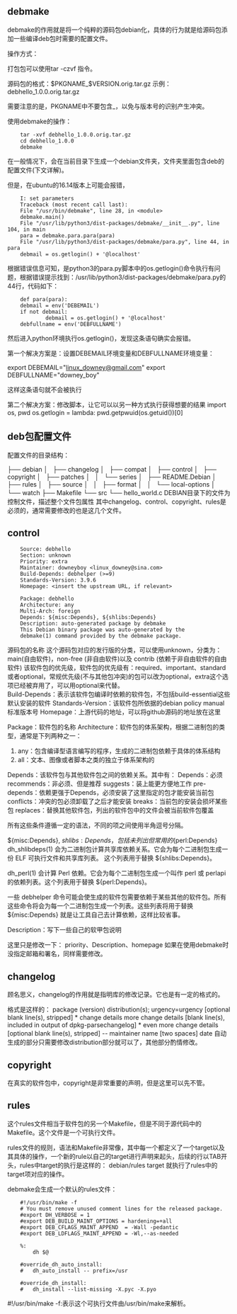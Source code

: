 ## debmake
debmake的作用就是将一个纯粹的源码包debian化，具体的行为就是给源码包添加一些编译deb包时需要的配置文件。  

操作方式：

打包包可以使用tar -czvf 指令。

源码包的格式：$PKGNAME_$VERSION.orig.tar.gz
示例：debhello_1.0.0.orig.tar.gz

需要注意的是，PKGNAME中不要包含_，以免与版本号的识别产生冲突。  

使用debmake的操作：

        tar -xvf debhello_1.0.0.orig.tar.gz
        cd debhello_1.0.0
        debmake
在一般情况下，会在当前目录下生成一个debian文件夹，文件夹里面包含deb的配置文件(下文详解)。

但是，在ubuntu的16.14版本上可能会报错，

        I: set parameters
        Traceback (most recent call last):
        File "/usr/bin/debmake", line 28, in <module>
        debmake.main()
        File "/usr/lib/python3/dist-packages/debmake/__init__.py", line 104, in main
        para = debmake.para.para(para)
        File "/usr/lib/python3/dist-packages/debmake/para.py", line 44, in para
        debmail = os.getlogin() + '@localhost'

根据错误信息可知，是python3的para.py脚本中的os.getlogin()命令执行有问题，根据错误提示找到：/usr/lib/python3/dist-packages/debmake/para.py的44行，代码如下：

        def para(para):
        debmail = env('DEBEMAIL')
        if not debmail:
                debmail = os.getlogin() + '@localhost'
        debfullname = env('DEBFULLNAME')

然后进入python环境执行os.getlogin()，发现这条语句确实会报错。

第一个解决方案是：设置DEBEMAIL环境变量和DEBFULLNAME环境变量：

export DEBEMAIL="linux_downey@gmail.com"
export DEBFULLNAME="downey_boy"

这样这条语句就不会被执行

第二个解决方案：修改脚本，让它可以以另一种方式执行获得想要的结果
import os, pwd
os.getlogin = lambda: pwd.getpwuid(os.getuid())[0]


## deb包配置文件
配置文件的目录结构：

├── debian
│   ├── changelog
│   ├── compat
│   ├── control
│   ├── copyright
│   ├── patches
│   │   └── series
│   ├── README.Debian
│   ├── rules
│   ├── source
│   │   ├── format
│   │   └── local-options
│   └── watch
├── Makefile
└── src
    └── hello_world.c
DEBIAN目录下的文件为控制文件，描述整个文件包属性
其中changelog、control、copyright、rules是必须的，通常需要修改的也是这几个文件。

## control

        Source: debhello
        Section: unknown
        Priority: extra
        Maintainer: downeyboy <linux_downey@sina.com>
        Build-Depends: debhelper (>=9)
        Standards-Version: 3.9.6
        Homepage: <insert the upstream URL, if relevant>

        Package: debhello
        Architecture: any
        Multi-Arch: foreign
        Depends: ${misc:Depends}, ${shlibs:Depends}
        Description: auto-generated package by debmake
        This Debian binary package was auto-generated by the
        debmake(1) command provided by the debmake package.
源码包的名称
这个源码包对应的发行版的分类，可以使用unknown，分类为：main(自由软件)，non-free (非自由软件)以及 contrib (依赖于非自由软件的自由软件)
该软件包的优先级，软件包的优先级有：required、important、standard或者optional，常规优先级(不与其他包冲突)的包可以改为optional，extra这个选项已经被弃用了，可以用optional来代替。  
Build-Depends：表示该软件包编译时依赖的软件包，不包括build-essential这些默认安装的软件
Standards-Version：该软件包所依据的debian policy manual标准版本号
Homepage：上游代码的地址，可以将github源码的地址放在这里

Package：软件包的名称
Architecture：软件包的体系架构，根据二进制包的类型，通常是下列两种之一：
1. any：包含编译型语言编写的程序，生成的二进制包依赖于具体的体系结构
2. all：文本、图像或者脚本之类的独立于体系架构的

Depends：该软件包与其他软件包之间的依赖关系。其中有：
Depends：必须
recommends：非必须、但是推荐
suggests：装上能更方便地工作
pre-depends：依赖更强于Depends，必须安装了这里指定的包才能安装当前包
conflicts：冲突的包必须卸载了之后才能安装
breaks：当前包的安装会损坏某些包
replaces：替换其他软件包，列出的软件包中的文件会被当前软件包覆盖

所有这些条件遵循一定的语法，不同的项之间使用半角逗号分隔。


${misc:Depends}, ${shlibs:Depends}，包括未列出但常用的${perl:Depends}
dh_shlibdeps(1) 会为二进制包计算共享库依赖关系。它会为每个二进制包生成一份 ELF 可执行文件和共享库列表。 这个列表用于替换 ${shlibs:Depends}。

dh_perl(1) 会计算 Perl 依赖。它会为每个二进制包生成一个叫作 perl 或 perlapi 的依赖列表。这个列表用于替换 ${perl:Depends}。

一些 debhelper 命令可能会使生成的软件包需要依赖于某些其他的软件包。所有这些命令将会为每一个二进制包生成一个列表。这些列表将用于替换 ${misc:Depends} 
就是让工具自己去计算依赖，这样比较省事。

Description：写下一些自己的软甲包说明


这里只是修改一下：
priority、Description、homepage
如果在使用debmake时没指定邮箱和署名，同样需要修改。

## changelog
顾名思义，changelog的作用就是指明库的修改记录。它也是有一定的格式的。

格式是这样的：
        package (version) distribution(s); urgency=urgency
                [optional blank line(s), stripped]
                * change details
                more change details
                [blank line(s), included in output of dpkg-parsechangelog]
                * even more change details
                [optional blank line(s), stripped]
        -- maintainer name <email address>[two spaces]  date
自动生成的部分只需要修改distribution部分就可以了，其他部分酌情修改。


## copyright
在真实的软件包中，copyright是非常重要的声明，但是这里可以先不管。

## rules
这个rules文件相当于软件包的另一个Makefile，但是不同于源代码中的Makefile。这个文件是一个可执行文件。  

rules文件的规则，语法和Makefile非常像，其中每一个都定义了一个target以及其具体的操作，一个新的rule以自己的target进行声明来起头，后续的行以TAB开头，rules中target的执行是这样的：
debian/rules target
就执行了rules中的target项对应的操作。  

debmake会生成一个默认的rules文件：

        #!/usr/bin/make -f
        # You must remove unused comment lines for the released package.
        #export DH_VERBOSE = 1
        #export DEB_BUILD_MAINT_OPTIONS = hardening=+all
        #export DEB_CFLAGS_MAINT_APPEND  = -Wall -pedantic
        #export DEB_LDFLAGS_MAINT_APPEND = -Wl,--as-needed
        
        %:
            dh $@  
         
        #override_dh_auto_install:
        #   dh_auto_install -- prefix=/usr
        
        #override_dh_install:
        #   dh_install --list-missing -X.pyc -X.pyo

#!/usr/bin/make -f:表示这个可执行文件由/usr/bin/make来解析。  





